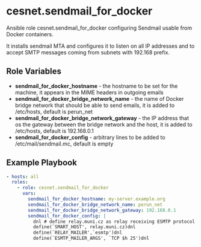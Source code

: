 # cesnet.sendmail_for_docker
Ansible role cesnet.sendmail_for_docker configuring Sendmail usable from Docker containers.

It installs sendmail MTA and configures it to listen on all IP addresses and to accept SMTP messages
coming from subnets with 192.168 prefix.

Role Variables
--------------

- **sendmail_for_docker_hostname** - the hostname to be set for the machine, it appears in the MIME headers in outgoing emails
- **sendmail_for_docker_bridge_network_name** - the name of Docker bridge network that should be able to send emails, it is added to /etc/hosts, default is perun_net 
- **sendmail_for_docker_bridge_network_gateway** - the IP address that os the gateway between the bridge network and the host, it is added to /etc/hosts, default is 192.168.0.1 
- **sendmail_for_docker_config** - arbitrary lines to be added to /etc/mail/sendmail.mc, default is empty

Example Playbook
----------------
```yaml
- hosts: all
  roles:
    - role: cesnet.sendmail_for_docker
      vars:
        sendmail_for_docker_hostname: my-server.example.org
        sendmail_for_docker_bridge_network_name: perun_net
        sendmail_for_docker_bridge_network_gateway: 192.168.0.1
        sendmail_for_docker_config: |
          dnl # define relay.muni.cz as relay receiving ESMTP protocol on TCP port 25 
          define(`SMART_HOST', relay.muni.cz)dnl
          define(`RELAY_MAILER',`esmtp')dnl
          define(`ESMTP_MAILER_ARGS', `TCP $h 25')dnl
```

